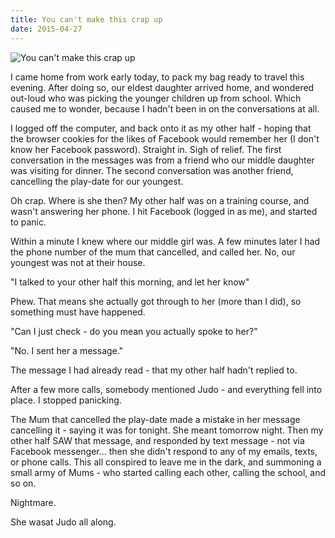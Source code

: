 ```yaml
---
title: You can't make this crap up
date: 2015-04-27
---
```


![You can't make this crap up](https://source.unsplash.com/ZYYS1kapOm8/1600x900)

I came home from work early today, to pack my bag ready to travel this evening. After doing so, our eldest daughter arrived home, and wondered out-loud who was picking the younger children up from school. Which caused me to wonder, because I hadn't been in on the conversations at all.

I logged off the computer, and back onto it as my other half - hoping that the browser cookies for the likes of Facebook would remember her (I don't know her Facebook password). Straight in. Sigh of relief. The first conversation in the messages was from a friend who our middle daughter was visiting for dinner. The second conversation was another friend, cancelling the play-date for our youngest.

Oh crap. Where is she then? My other half was on a training course, and wasn't answering her phone. I hit Facebook (logged in as me), and started to panic.

Within a minute I knew where our middle girl was. A few minutes later I had the phone number of the mum that cancelled, and called her. No, our youngest was not at their house.

"I talked to your other half this morning, and let her know"

Phew. That means she actually got through to her (more than I did), so something must have happened.

"Can I just check - do you mean you actually spoke to her?"

"No. I sent her a message."

The message I had already read - that my other half hadn't replied to.

After a few more calls, somebody mentioned Judo - and everything fell into place. I stopped panicking.

The Mum that cancelled the play-date made a mistake in her message cancelling it - saying it was for tonight. She meant tomorrow night. Then my other half SAW that message, and responded by text message - not via Facebook messenger... then she didn't respond to any of my emails, texts, or phone calls. This all conspired to leave me in the dark, and summoning a small army of Mums - who started calling each other, calling the school, and so on.

Nightmare.

She wasat Judo all along.